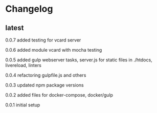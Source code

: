 # Changelog

## latest

0.0.7
added testing for vcard server

0.0.6
added module vcard with mocha testing

0.0.5
added gulp webserver tasks, server.js for static files in ./htdocs, livereload, linters

0.0.4
refactoring gulpfile.js and others

0.0.3
updated npm package versions

0.0.2
added files for docker-compose, docker/gulp

0.0.1
initial setup
